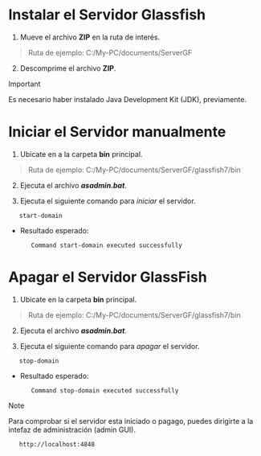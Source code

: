# Instalar el Servidor Glassfish
1. Mueve el archivo **ZIP** en la ruta de interés.
> Ruta de ejemplo: C:/My-PC/documents/ServerGF
2. Descomprime el archivo **ZIP**.
> [!IMPORTANT]
> Es necesario haber instalado Java Development Kit (JDK), previamente.
# Iniciar el Servidor manualmente
1. Ubicate en a la carpeta **bin** principal.
> Ruta de ejemplo: C:/My-PC/documents/ServerGF/glassfish7/bin
2. Ejecuta el archivo ***asadmin.bat***.

3. Ejecuta el siguiente comando para *iniciar* el servidor.
```
   start-domain
```
   + Resultado esperado:
     ```
        Command start-domain executed successfully
     ```
# Apagar el Servidor GlassFish 
1. Ubicate en la carpeta **bin** principal.
> Ruta de ejemplo: C:/My-PC/documents/ServerGF/glassfish7/bin
2. Ejecuta el archivo ***asadmin.bat***.

3. Ejecuta el siguiente comando para *apagar* el servidor.
```
   stop-domain
```
   + Resultado esperado:
     ```
        Command stop-domain executed successfully
     ```
> [!NOTE]
> Para comprobar si el servidor esta iniciado o pagago, puedes dirigirte a la intefaz de administración (admin GUI).
> ```
>    http://localhost:4848
> ```
